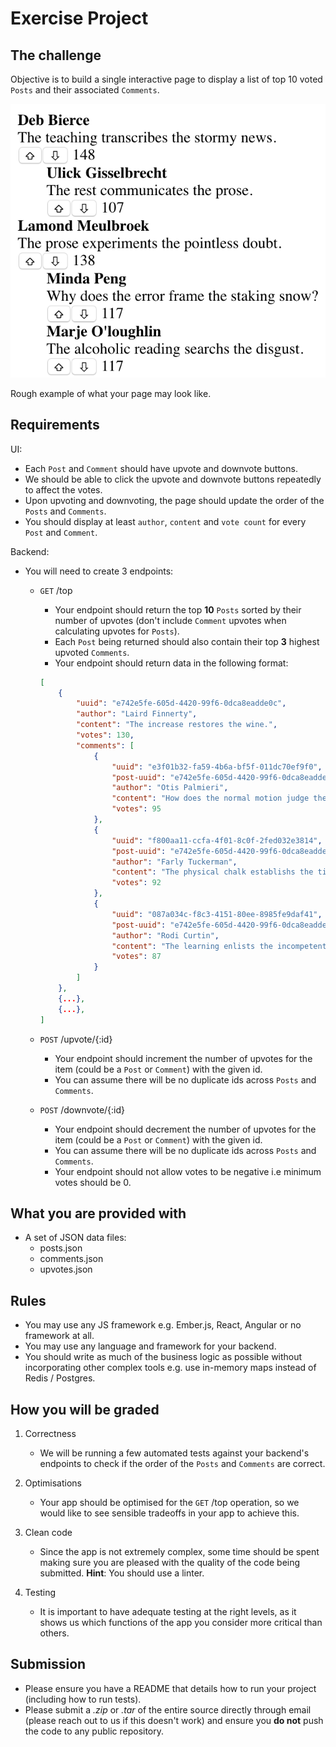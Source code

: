 # Exercise Project

## The challenge

Objective is to build a single interactive page to display a list of top 10 voted `Posts` and their associated `Comments`.

![Sample](./example.png)

Rough example of what your page may look like.

## Requirements

UI:

- Each `Post` and `Comment` should have upvote and downvote buttons.
- We should be able to click the upvote and downvote buttons repeatedly to affect the votes.
- Upon upvoting and downvoting, the page should update the order of the `Posts` and `Comments`.
- You should display at least `author`, `content` and `vote count` for every `Post` and `Comment`.

Backend:

- You will need to create 3 endpoints:

  - `GET` /top

    - Your endpoint should return the top **10** `Posts` sorted by their number of upvotes (don't include `Comment` upvotes when calculating upvotes for `Posts`).
    - Each `Post` being returned should also contain their top **3** highest upvoted `Comments`.
    - Your endpoint should return data in the following format:

    ```json
    [
        {
            "uuid": "e742e5fe-605d-4420-99f6-0dca8eadde0c",
            "author": "Laird Finnerty",
            "content": "The increase restores the wine.",
            "votes": 130,
            "comments": [
                {
                    "uuid": "e3f01b32-fa59-4b6a-bf5f-011dc70ef9f0",
                    "post-uuid": "e742e5fe-605d-4420-99f6-0dca8eadde0c",
                    "author": "Otis Palmieri",
                    "content": "How does the normal motion judge the doubt?",
                    "votes": 95
                },
                {
                    "uuid": "f800aa11-ccfa-4f01-8c0f-2fed032e3814",
                    "post-uuid": "e742e5fe-605d-4420-99f6-0dca8eadde0c",
                    "author": "Farly Tuckerman",
                    "content": "The physical chalk establishs the tin.",
                    "votes": 92
                },
                {
                    "uuid": "087a034c-f8c3-4151-80ee-8985fe9daf41",
                    "post-uuid": "e742e5fe-605d-4420-99f6-0dca8eadde0c",
                    "author": "Rodi Curtin",
                    "content": "The learning enlists the incompetent stone.",
                    "votes": 87
                }
            ]
        },
        {...},
        {...},
    ]
    ```

  - `POST` /upvote/{:id}

    - Your endpoint should increment the number of upvotes for the item (could be a `Post` or `Comment`) with the given id.
    - You can assume there will be no duplicate ids across `Posts` and `Comments`.

  - `POST` /downvote/{:id}
    - Your endpoint should decrement the number of upvotes for the item (could be a `Post` or `Comment`) with the given id.
    - You can assume there will be no duplicate ids across `Posts` and `Comments`.
    - Your endpoint should not allow votes to be negative i.e minimum votes should be 0.

## What you are provided with

- A set of JSON data files:
  - posts.json
  - comments.json
  - upvotes.json

## Rules

- You may use any JS framework e.g. Ember.js, React, Angular or no framework at all.
- You may use any language and framework for your backend.
- You should write as much of the business logic as possible without incorporating other complex tools e.g. use in-memory maps instead of Redis / Postgres.

## How you will be graded

1. Correctness

   - We will be running a few automated tests against your backend's endpoints to check if the order of the `Posts` and `Comments` are correct.

2. Optimisations

   - Your app should be optimised for the `GET` /top operation, so we would like to see sensible tradeoffs in your app to achieve this.

3. Clean code

   - Since the app is not extremely complex, some time should be spent making sure you are pleased with the quality of the code being submitted. **Hint**: You should use a linter.

4. Testing
   - It is important to have adequate testing at the right levels, as it shows us which functions of the app you consider more critical than others.

## Submission

- Please ensure you have a README that details how to run your project (including how to run tests).
- Please submit a _.zip_ or _.tar_ of the entire source directly through email (please reach out to us if this doesn't work) and ensure you **do not** push the code to any public repository.

